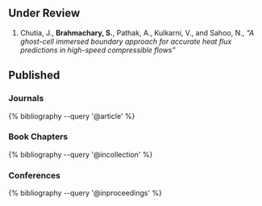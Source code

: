 ## Under Review
1. Chutia, J., **Brahmachary, S.**, Pathak, A., Kulkarni, V., and Sahoo, N., _"A ghost-cell immersed boundary approach for accurate heat flux predictions in high-speed compressible flows"_

## Published

### Journals
{% bibliography --query '@article' %}

### Book Chapters
{% bibliography --query '@incollection' %}

### Conferences
{% bibliography --query '@inproceedings' %}
